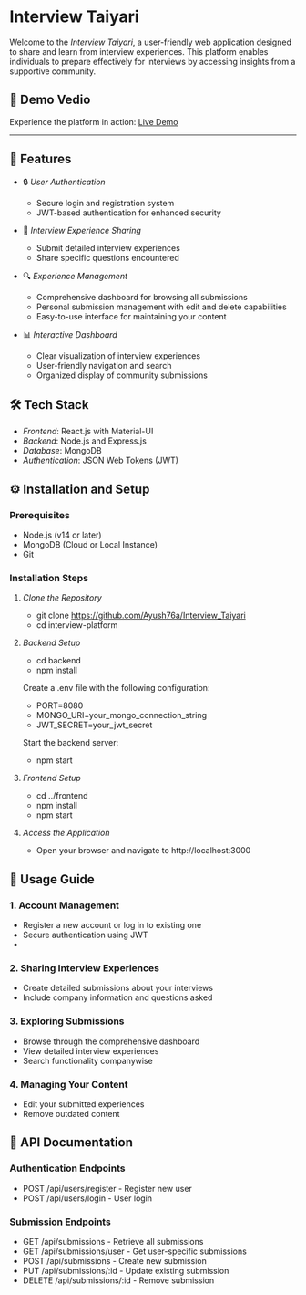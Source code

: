 # Interview Taiyari 
Welcome to the *Interview Taiyari*, a user-friendly web application designed to share and learn from interview experiences. This platform enables individuals to prepare effectively for interviews by accessing insights from a supportive community.

## 🚀 Demo Vedio

Experience the platform in action: [Live Demo](https://drive.google.com/file/d/1BIOH1pVu5QGN7ic6ESc_oryi2mLU9Bqh/view?usp=sharing)

---
## 🌟 Features

- 🔒 *User Authentication*
  - Secure login and registration system
  - JWT-based authentication for enhanced security
  
- 📝 *Interview Experience Sharing*
  - Submit detailed interview experiences
  - Share specific questions encountered
  
- 🔍 *Experience Management*
  - Comprehensive dashboard for browsing all submissions
  - Personal submission management with edit and delete capabilities
  - Easy-to-use interface for maintaining your content

- 📊 *Interactive Dashboard*
  - Clear visualization of interview experiences
  - User-friendly navigation and search
  - Organized display of community submissions

## 🛠️ Tech Stack

- *Frontend*: React.js with Material-UI
- *Backend*: Node.js and Express.js
- *Database*: MongoDB
- *Authentication*: JSON Web Tokens (JWT)

## ⚙️ Installation and Setup

### Prerequisites

- Node.js (v14 or later)
- MongoDB (Cloud or Local Instance)
- Git

### Installation Steps

1. *Clone the Repository*
   - git clone https://github.com/Ayush76a/Interview_Taiyari
   - cd interview-platform
   

2. *Backend Setup*
   - cd backend
   - npm install
   

   Create a .env file with the following configuration:
   - PORT=8080
   - MONGO_URI=your_mongo_connection_string
   - JWT_SECRET=your_jwt_secret
   

   Start the backend server:
   - npm start
   

3. *Frontend Setup*
   - cd ../frontend
   - npm install
   - npm start
   

4. *Access the Application*
   - Open your browser and navigate to http://localhost:3000

## 📖 Usage Guide

### 1. Account Management
- Register a new account or log in to existing one
- Secure authentication using JWT
- 
### 2. Sharing Interview Experiences
- Create detailed submissions about your interviews
- Include company information and questions asked

### 3. Exploring Submissions
- Browse through the comprehensive dashboard
- View detailed interview experiences
- Search functionality companywise

### 4. Managing Your Content
- Edit your submitted experiences
- Remove outdated content

## 🔗 API Documentation

### Authentication Endpoints

- POST /api/users/register  - Register new user
- POST /api/users/login     - User login


### Submission Endpoints

- GET    /api/submissions       - Retrieve all submissions
- GET    /api/submissions/user  - Get user-specific submissions
- POST   /api/submissions      - Create new submission
- PUT    /api/submissions/:id  - Update existing submission
- DELETE /api/submissions/:id  - Remove submission

